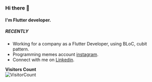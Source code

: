 ### Hi there 👋
#### I'm Flutter developer.


##### RECENTLY
-  Working for a company as a Flutter Developer, using BLoC, cubit pattern.
-  Programming memes account [instagram](https://instagram.com/daily.programming.memes).
-  Connect with me on [Linkedin](https://www.linkedin.com/in/armagangok/).




**Visitors Count**  
![VisitorCount](https://profile-counter.glitch.me/{armagangok}/count.svg)

<!--

-->



